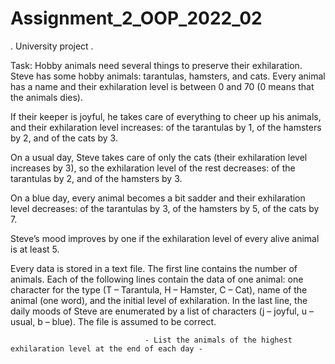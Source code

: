 # Assignment_2_OOP_2022_02
. University project .

Task:
Hobby animals need several things to preserve their exhilaration. Steve has some hobby animals: tarantulas,
hamsters, and cats. Every animal has a name and their exhilaration level is between 0 and 70 (0 means that the
animals dies).



If their keeper is joyful, he takes care of everything to cheer up his animals, and their exhilaration
level increases: of the tarantulas by 1, of the hamsters by 2, and of the cats by 3.

On a usual day, Steve takes care of only the cats (their exhilaration level increases by 3), so the exhilaration level
of the rest decreases: of the tarantulas by 2, and of the hamsters by 3.

On a blue day, every animal becomes a bit
sadder and their exhilaration level decreases: of the tarantulas by 3, of the hamsters by 5, of the cats by 7.

Steve’s mood improves by one if the exhilaration level of every alive animal is at least 5.



Every data is stored in a text file. The first line contains the number of animals. Each of the following lines contain
the data of one animal: one character for the type (T – Tarantula, H – Hamster, C – Cat), name of the animal (one
word), and the initial level of exhilaration.
In the last line, the daily moods of Steve are enumerated by a list of characters (j – joyful, u – usual, b – blue). The
file is assumed to be correct.

                                  - List the animals of the highest exhilaration level at the end of each day -
